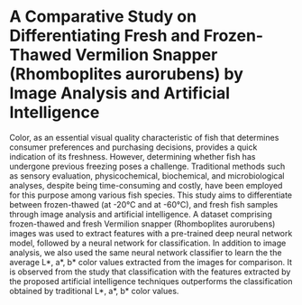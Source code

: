 # A Comparative Study on Differentiating Fresh and Frozen-Thawed Vermilion Snapper (Rhomboplites aurorubens) by Image Analysis and Artificial Intelligence

Color, as an essential visual quality characteristic of fish that determines consumer preferences and purchasing decisions, provides a quick indication of its freshness. However, determining whether fish has undergone previous freezing poses a challenge. Traditional methods such as sensory evaluation, physicochemical, biochemical, and microbiological analyses, despite being time-consuming and costly, have been employed for this purpose among various fish species. This study aims to differentiate between frozen-thawed (at -20°C and at -60°C), and fresh fish samples through image analysis and artificial intelligence. A dataset comprising frozen-thawed and fresh Vermilion snapper (Rhomboplites aurorubens) images was used to extract features with a pre-trained deep neural network model, followed by a neural network for classification.  In addition to image analysis, we also used the same neural network classifier to learn the  the average L*, a*, b* color values extracted from the images for comparison. It is observed from the study that classification with the features extracted by the proposed artificial intelligence techniques outperforms the classification obtained by traditional L*, a*, b* color values.
